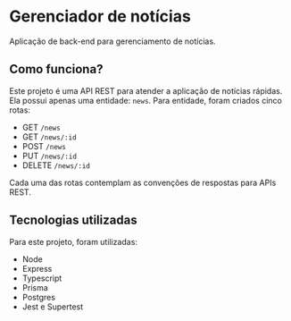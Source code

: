 # Gerenciador de notícias
Aplicação de back-end para gerenciamento de notícias.

## Como funciona?
Este projeto é uma API REST para atender a aplicação de notícias rápidas. Ela possui apenas uma entidade: `news`. Para entidade, foram criados cinco rotas:

- GET `/news`
- GET `/news/:id`
- POST `/news`
- PUT `/news/:id`
- DELETE `/news/:id`

Cada uma das rotas contemplam as convenções de respostas para APIs REST.

## Tecnologias utilizadas
Para este projeto, foram utilizadas:

- Node
- Express
- Typescript
- Prisma
- Postgres
- Jest e Supertest